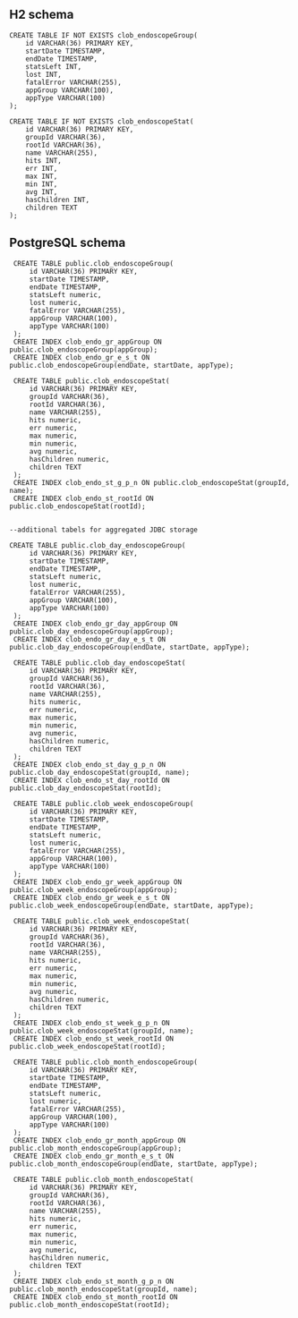 H2 schema
---------

    CREATE TABLE IF NOT EXISTS clob_endoscopeGroup(
        id VARCHAR(36) PRIMARY KEY, 
        startDate TIMESTAMP, 
        endDate TIMESTAMP, 
        statsLeft INT, 
        lost INT, 
        fatalError VARCHAR(255),
        appGroup VARCHAR(100),
        appType VARCHAR(100)
    );
                    
    CREATE TABLE IF NOT EXISTS clob_endoscopeStat(
        id VARCHAR(36) PRIMARY KEY, 
        groupId VARCHAR(36), 
        rootId VARCHAR(36), 
        name VARCHAR(255), 
        hits INT, 
        err INT, 
        max INT, 
        min INT, 
        avg INT, 
        hasChildren INT,
        children TEXT
    );
     
PostgreSQL schema
-----------------
     CREATE TABLE public.clob_endoscopeGroup(
         id VARCHAR(36) PRIMARY KEY, 
         startDate TIMESTAMP, 
         endDate TIMESTAMP, 
         statsLeft numeric, 
         lost numeric, 
         fatalError VARCHAR(255),
         appGroup VARCHAR(100),
         appType VARCHAR(100)
     );    
     CREATE INDEX clob_endo_gr_appGroup ON public.clob_endoscopeGroup(appGroup);
     CREATE INDEX clob_endo_gr_e_s_t ON public.clob_endoscopeGroup(endDate, startDate, appType);
                     
     CREATE TABLE public.clob_endoscopeStat(
         id VARCHAR(36) PRIMARY KEY, 
         groupId VARCHAR(36), 
         rootId VARCHAR(36), 
         name VARCHAR(255), 
         hits numeric, 
         err numeric, 
         max numeric, 
         min numeric, 
         avg numeric, 
         hasChildren numeric,
         children TEXT
     );
     CREATE INDEX clob_endo_st_g_p_n ON public.clob_endoscopeStat(groupId, name);
     CREATE INDEX clob_endo_st_rootId ON public.clob_endoscopeStat(rootId);


    --additional tabels for aggregated JDBC storage

    CREATE TABLE public.clob_day_endoscopeGroup(
         id VARCHAR(36) PRIMARY KEY, 
         startDate TIMESTAMP, 
         endDate TIMESTAMP, 
         statsLeft numeric, 
         lost numeric, 
         fatalError VARCHAR(255),
         appGroup VARCHAR(100),
         appType VARCHAR(100)
     );
     CREATE INDEX clob_endo_gr_day_appGroup ON public.clob_day_endoscopeGroup(appGroup);
     CREATE INDEX clob_endo_gr_day_e_s_t ON public.clob_day_endoscopeGroup(endDate, startDate, appType);
                     
     CREATE TABLE public.clob_day_endoscopeStat(
         id VARCHAR(36) PRIMARY KEY, 
         groupId VARCHAR(36), 
         rootId VARCHAR(36), 
         name VARCHAR(255), 
         hits numeric, 
         err numeric, 
         max numeric, 
         min numeric, 
         avg numeric, 
         hasChildren numeric,
         children TEXT
     );
     CREATE INDEX clob_endo_st_day_g_p_n ON public.clob_day_endoscopeStat(groupId, name);
     CREATE INDEX clob_endo_st_day_rootId ON public.clob_day_endoscopeStat(rootId);
     
     CREATE TABLE public.clob_week_endoscopeGroup(
         id VARCHAR(36) PRIMARY KEY, 
         startDate TIMESTAMP, 
         endDate TIMESTAMP, 
         statsLeft numeric, 
         lost numeric, 
         fatalError VARCHAR(255),
         appGroup VARCHAR(100),
         appType VARCHAR(100)
     );
     CREATE INDEX clob_endo_gr_week_appGroup ON public.clob_week_endoscopeGroup(appGroup);
     CREATE INDEX clob_endo_gr_week_e_s_t ON public.clob_week_endoscopeGroup(endDate, startDate, appType);
                     
     CREATE TABLE public.clob_week_endoscopeStat(
         id VARCHAR(36) PRIMARY KEY, 
         groupId VARCHAR(36), 
         rootId VARCHAR(36), 
         name VARCHAR(255), 
         hits numeric, 
         err numeric, 
         max numeric, 
         min numeric, 
         avg numeric, 
         hasChildren numeric,
         children TEXT
     );
     CREATE INDEX clob_endo_st_week_g_p_n ON public.clob_week_endoscopeStat(groupId, name);
     CREATE INDEX clob_endo_st_week_rootId ON public.clob_week_endoscopeStat(rootId);
     
     CREATE TABLE public.clob_month_endoscopeGroup(
         id VARCHAR(36) PRIMARY KEY, 
         startDate TIMESTAMP, 
         endDate TIMESTAMP, 
         statsLeft numeric, 
         lost numeric, 
         fatalError VARCHAR(255),
         appGroup VARCHAR(100),
         appType VARCHAR(100)
     );
     CREATE INDEX clob_endo_gr_month_appGroup ON public.clob_month_endoscopeGroup(appGroup);
     CREATE INDEX clob_endo_gr_month_e_s_t ON public.clob_month_endoscopeGroup(endDate, startDate, appType);
                     
     CREATE TABLE public.clob_month_endoscopeStat(
         id VARCHAR(36) PRIMARY KEY, 
         groupId VARCHAR(36), 
         rootId VARCHAR(36), 
         name VARCHAR(255), 
         hits numeric, 
         err numeric, 
         max numeric, 
         min numeric, 
         avg numeric, 
         hasChildren numeric,
         children TEXT
     );
     CREATE INDEX clob_endo_st_month_g_p_n ON public.clob_month_endoscopeStat(groupId, name);
     CREATE INDEX clob_endo_st_month_rootId ON public.clob_month_endoscopeStat(rootId);
